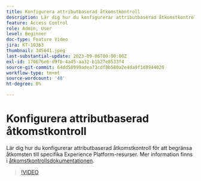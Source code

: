 ```yaml
---
title: Konfigurera attributbaserad åtkomstkontroll
description: Lär dig hur du konfigurerar attributbaserad åtkomstkontroll för att styra åtkomsten till specifika Experience Platform-resurser.
feature: Access Control
role: Admin, User
level: Beginner
doc-type: Feature Video
jira: KT-10363
thumbnail: 345641.jpeg
last-substantial-update: 2023-09-06T00:00:00Z
exl-id: 170676e6-d9fb-4a45-aa32-b1b27e8533f4
source-git-commit: 64dd58999adea73cdf8b580a2e4da9f1d8944020
workflow-type: tm+mt
source-wordcount: '48'
ht-degree: 0%

---
```


# Konfigurera attributbaserad åtkomstkontroll

Lär dig hur du konfigurerar attributbaserad åtkomstkontroll för att begränsa åtkomsten till specifika Experience Platform-resurser. Mer information finns i [åtkomstkontrollsdokumentationen](https://experienceleague.adobe.com/docs/experience-platform/access-control/abac/overview.html?lang=sv-SE).

>[!VIDEO](https://video.tv.adobe.com/v/345641?learn=on&enablevpops)
